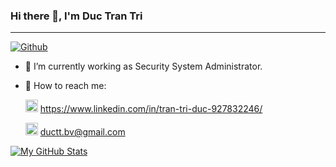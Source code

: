 ### Hi there 👋, I'm Duc Tran Tri

---
[![Github](https://img.shields.io/github/followers/ductt02?label=Follow&style=social)](https://github.com/ductt02)

- 🌱 I’m currently working as Security System Administrator.
- 🌱 How to reach me:

  <img src="https://cdn-icons-png.flaticon.com/512/174/174857.png" width="20px" height="20px" style="text-align: center;"> https://www.linkedin.com/in/tran-tri-duc-927832246/

  <img src="https://user-images.githubusercontent.com/79967416/136422176-6d75e603-b4ca-4bf1-aa7c-1024e857cd7f.png" width="20px" height="20px"> ductt.bv@gmail.com

[![My GitHub Stats](https://github-readme-stats.vercel.app/api/?username=ductt02&count_private=true&theme=tokyonight&showicons=true)]()

<!--
**ductt02/ductt02** is a ✨ _special_ ✨ repository because its `README.md` (this file) appears on your GitHub profile.

Here are some ideas to get you started:

- 🔭 I’m currently working on ...
- 🌱 I’m currently learning ...
- 👯 I’m looking to collaborate on ...
- 🤔 I’m looking for help with ...
- 💬 Ask me about ...
- 📫 How to reach me: ...
- 😄 Pronouns: ...
- ⚡ Fun fact: ...
-->
